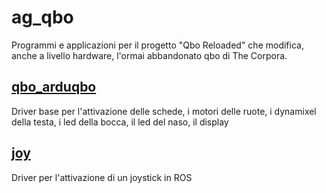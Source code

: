 # ag_qbo #

Programmi e applicazioni per il progetto "Qbo Reloaded" che modifica, anche a livello hardware, l'ormai abbandonato qbo di The Corpora.

## [qbo_arduqbo](qbo_arduqbo) ##
Driver base per l'attivazione delle schede, i motori delle ruote, i dynamixel della testa, i led della bocca, il led del naso, il display

## [joy](joy) ##
Driver per l'attivazione di un joystick in ROS
